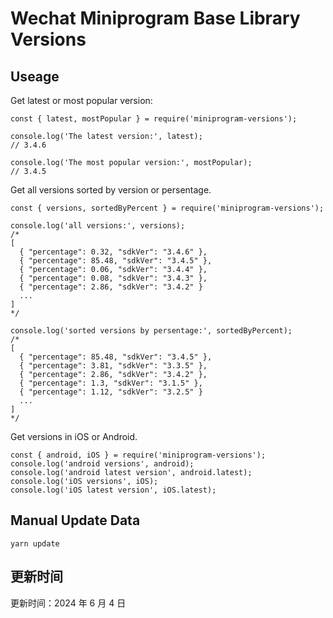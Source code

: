 
# Wechat Miniprogram Base Library Versions

## Useage

Get latest or most popular version:

```;
const { latest, mostPopular } = require('miniprogram-versions');

console.log('The latest version:', latest);
// 3.4.6

console.log('The most popular version:', mostPopular);
// 3.4.5

```

Get all versions sorted by version or persentage.

```
const { versions, sortedByPercent } = require('miniprogram-versions');

console.log('all versions:', versions);
/*
[
  { "percentage": 0.32, "sdkVer": "3.4.6" },
  { "percentage": 85.48, "sdkVer": "3.4.5" },
  { "percentage": 0.06, "sdkVer": "3.4.4" },
  { "percentage": 0.08, "sdkVer": "3.4.3" },
  { "percentage": 2.86, "sdkVer": "3.4.2" }
  ...
]
*/

console.log('sorted versions by persentage:', sortedByPercent);
/*
[
  { "percentage": 85.48, "sdkVer": "3.4.5" },
  { "percentage": 3.81, "sdkVer": "3.3.5" },
  { "percentage": 2.86, "sdkVer": "3.4.2" },
  { "percentage": 1.3, "sdkVer": "3.1.5" },
  { "percentage": 1.12, "sdkVer": "3.2.5" }
  ...
]
*/
```

Get versions in iOS or Android.

```
const { android, iOS } = require('miniprogram-versions');
console.log('android versions', android);
console.log('android latest version', android.latest);
console.log('iOS versions', iOS);
console.log('iOS latest version', iOS.latest);
```

## Manual Update Data

```
yarn update
```

## 更新时间

更新时间：2024 年 6 月 4 日
